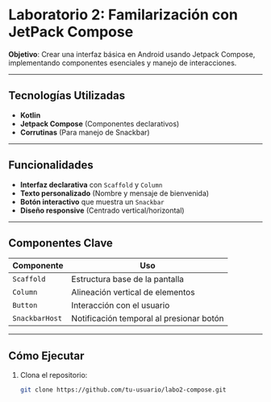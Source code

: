 # Laboratorio 2: Familarización con JetPack Compose


**Objetivo**: Crear una interfaz básica en Android usando Jetpack Compose, implementando componentes esenciales y manejo de interacciones.  

---

##  Tecnologías Utilizadas  
- **Kotlin**  
- **Jetpack Compose** (Componentes declarativos)  
- **Corrutinas** (Para manejo de Snackbar)  

---

## Funcionalidades  
- **Interfaz declarativa** con `Scaffold` y `Column`  
- **Texto personalizado** (Nombre y mensaje de bienvenida)  
- **Botón interactivo** que muestra un `Snackbar`  
- **Diseño responsive** (Centrado vertical/horizontal)  

---

## Componentes Clave  
| Componente          | Uso                                      |  
|---------------------|------------------------------------------|  
| `Scaffold`          | Estructura base de la pantalla           |  
| `Column`            | Alineación vertical de elementos         |  
| `Button`            | Interacción con el usuario               |  
| `SnackbarHost`      | Notificación temporal al presionar botón |  

---

## Cómo Ejecutar  
1. Clona el repositorio:  
   ```bash
   git clone https://github.com/tu-usuario/labo2-compose.git